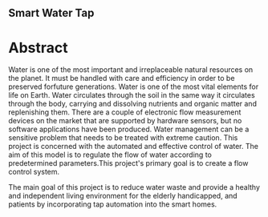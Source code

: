 ## Smart Water Tap

# Abstract 
Water is one of the most important and irreplaceable natural resources on the planet. It must be handled with care and efficiency in order to be preserved forfuture generations. Water is one of the most vital elements for life on Earth. Water circulates through the soil in the same way it circulates through the body, carrying and dissolving nutrients and organic matter and replenishing them. There are a couple of electronic flow measurement devices on the market that are supported by hardware sensors, but no software applications have been produced. Water management can be a sensitive problem that needs to be treated with extreme caution. This project is concerned with the automated and effective control of water. The aim of this model is to regulate the flow of water according to predetermined parameters.This project's primary goal is to create a flow control system.

The main goal of this project is to reduce water waste and provide a healthy and independent living environment for the elderly handicapped, and patients by incorporating tap automation into the smart homes.